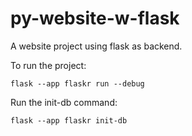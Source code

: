 # py-website-w-flask
A website project using flask as backend.

To run the project:   
```
flask --app flaskr run --debug
```

Run the init-db command:   
```
flask --app flaskr init-db
```